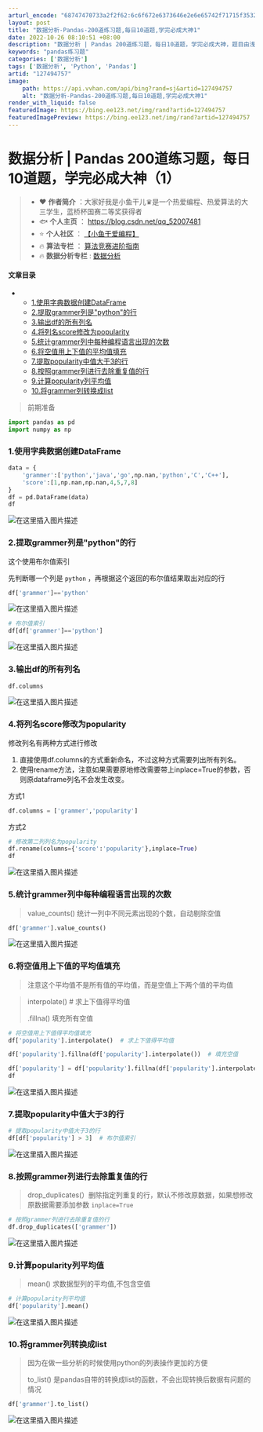```yaml
---
arturl_encode: "68747470733a2f2f62:6c6f672e6373646e2e6e65742f71715f35323030373438312f:61727469636c652f64657461696c732f313237343934373537"
layout: post
title: "数据分析-Pandas-200道练习题,每日10道题,学完必成大神1"
date: 2022-10-26 08:10:51 +08:00
description: "数据分析 | Pandas 200道练习题，每日10道题，学完必成大神，题目由浅到深，层层递进，让你"
keywords: "pandas练习题"
categories: ['数据分析']
tags: ['数据分析', 'Python', 'Pandas']
artid: "127494757"
image:
    path: https://api.vvhan.com/api/bing?rand=sj&artid=127494757
    alt: "数据分析-Pandas-200道练习题,每日10道题,学完必成大神1"
render_with_liquid: false
featuredImage: https://bing.ee123.net/img/rand?artid=127494757
featuredImagePreview: https://bing.ee123.net/img/rand?artid=127494757
---
```


# 数据分析 | Pandas 200道练习题，每日10道题，学完必成大神（1）

> * ❤️
>   **作者简介**
>   ：大家好我是小鱼干儿♛是一个热爱编程、热爱算法的大三学生，蓝桥杯国赛二等奖获得者
> * 🐟
>   **个人主页**
>   ：
>   <https://blog.csdn.net/qq_52007481>
> * ⭐
>   **个人社区**
>   ：
>   [【小鱼干爱编程】](https://bbs.csdn.net/forums/fish)
> * 🔥
>   **算法专栏**
>   ：
>   [算法竞赛进阶指南](https://blog.csdn.net/qq_52007481/category_12065442.html)
> * 🔥
>   **数据分析专栏**
>   :
>   [数据分析](https://blog.csdn.net/qq_52007481/category_11583962.html)

#### 文章目录

* + [1.使用字典数据创建DataFrame](#1DataFrame_15)
  + [2.提取grammer列是"python"的行](#2grammerpython_26)
  + [3.输出df的所有列名](#3df_39)
  + [4.将列名score修改为popularity](#4scorepopularity_45)
  + [5.统计grammer列中每种编程语言出现的次数](#5grammer_62)
  + [6.将空值用上下值的平均值填充](#6_70)
  + [7.提取popularity中值大于3的行](#7popularity3_86)
  + [8.按照grammer列进行去除重复值的行](#8grammer_93)
  + [9.计算popularity列平均值](#9popularity_102)
  + [10.将grammer列转换成list](#10grammerlist_111)

> 前期准备

```python
import pandas as pd
import numpy as np

```

### 1.使用字典数据创建DataFrame

```python
data = {
    'grammer':['python','java','go',np.nan,'python','C','C++'],
    'score':[1,np.nan,np.nan,4,5,7,8]
}
df = pd.DataFrame(data)
df

```

![在这里插入图片描述](https://i-blog.csdnimg.cn/blog_migrate/8e7b61a890e527be538aa82bc82b3614.png)

### 2.提取grammer列是"python"的行

这个使用布尔值索引
  
先判断哪一个列是
`python`
，再根据这个返回的布尔值结果取出对应的行

```python
df['grammer']=='python'

```

![在这里插入图片描述](https://i-blog.csdnimg.cn/blog_migrate/41330dbf4c54adb64996ce6c24d1c9eb.png)

```python
# 布尔值索引
df[df['grammer']=='python']

```

![在这里插入图片描述](https://i-blog.csdnimg.cn/blog_migrate/0fbc6832fbe1c30a5b1f88be73adca35.png)

### 3.输出df的所有列名

```python
df.columns

```

![在这里插入图片描述](https://i-blog.csdnimg.cn/blog_migrate/11b4861373b9c9c5e512367b0ce461e5.png)

### 4.将列名score修改为popularity

修改列名有两种方式进行修改

1. 直接使用df.columns的方式重新命名，不过这种方式需要列出所有列名。
2. 使用rename方法，注意如果需要原地修改需要带上inplace=True的参数，否则原dataframe列名不会发生改变。

方式1

```python
df.columns = ['grammer','popularity']

```

方式2

```python
# 修改第二列列名为popularity
df.rename(columns={'score':'popularity'},inplace=True)
df

```

![在这里插入图片描述](https://i-blog.csdnimg.cn/blog_migrate/3e80343dd580a91d16612f052b6fbe1d.png)

### 5.统计grammer列中每种编程语言出现的次数

> value_counts() 统计一列中不同元素出现的个数，自动剔除空值

```python
df['grammer'].value_counts()

```

![在这里插入图片描述](https://i-blog.csdnimg.cn/blog_migrate/d462f031e679dc9b8fbebff17e104a17.png)

### 6.将空值用上下值的平均值填充

> 注意这个平均值不是所有值的平均值，而是空值上下两个值的平均值

> interpolate() # 求上下值得平均值
>   
> .fillna() 填充所有空值

```python
# 将空值用上下值得平均值填充
df['popularity'].interpolate()  # 求上下值得平均值

df['popularity'].fillna(df['popularity'].interpolate())  # 填充空值

df['popularity'] = df['popularity'].fillna(df['popularity'].interpolate()) # 替换原数据
df

```

![在这里插入图片描述](https://i-blog.csdnimg.cn/blog_migrate/e54bb64e7ec417d4d943987e8e8c1f2a.png)

### 7.提取popularity中值大于3的行

```python
# 提取popularity中值大于3的行
df[df['popularity'] > 3]  # 布尔值索引

```

![在这里插入图片描述](https://i-blog.csdnimg.cn/blog_migrate/63155e53aacfea00e074ef28cfa52474.png)

### 8.按照grammer列进行去除重复值的行

> drop_duplicates(）删除指定列重复的行，默认不修改原数据，如果想修改原数据需要添加参数
> `inplace=True`

```python
# 按照grammer列进行去除重复值的行
df.drop_duplicates(['grammer'])

```

![在这里插入图片描述](https://i-blog.csdnimg.cn/blog_migrate/20cee67cf955189aa058bd3a41c70241.png)

### 9.计算popularity列平均值

> mean() 求数据型列的平均值,不包含空值

```python
# 计算popularity列平均值
df['popularity'].mean()

```

![在这里插入图片描述](https://i-blog.csdnimg.cn/blog_migrate/843fea3cfadd468b1e7cc9ac55fe48b1.png)

### 10.将grammer列转换成list

> 因为在做一些分析的时候使用python的列表操作更加的方便
>   
> to_list() 是pandas自带的转换成list的函数，不会出现转换后数据有问题的情况

```python
df['grammer'].to_list()

```

![在这里插入图片描述](https://i-blog.csdnimg.cn/blog_migrate/45b6537644f19863120f1df5032b9165.png)